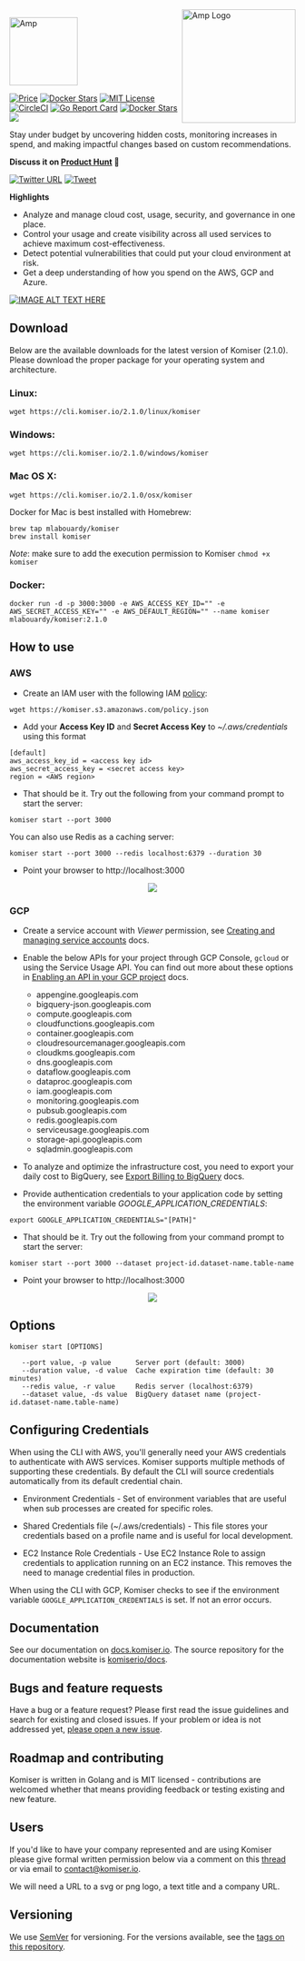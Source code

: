 <a href="https://komiser.io">
  <img src="https://s3.eu-west-3.amazonaws.com/komiser-assets/images/logo.png" width="200" align="right" alt="Amp Logo">
</a>

<a href="https://komiser.io"><img alt="Amp" src="https://s3.eu-west-3.amazonaws.com/komiser-assets/images/icon.png" width="120" valign="middle"></a>

[![Price](https://img.shields.io/badge/price-FREE-0098f7.svg)](https://github.com/mlabouardy/komiser/blob/master/LICENSE) [![Docker Stars](https://img.shields.io/docker/pulls/mlabouardy/komiser.svg)](https://hub.docker.com/r/mlabouardy/komiser/) 
[![MIT License](http://img.shields.io/badge/license-MIT-blue.svg?style=flat)](LICENSE) [![CircleCI](https://circleci.com/gh/mlabouardy/komiser/tree/master.svg?style=svg&circle-token=d35b1c7447995e60909b24fd316fef0988e76bc8)](https://circleci.com/gh/mlabouardy/komiser/tree/master) [![Go Report Card](https://goreportcard.com/badge/github.com/mlabouardy/komiser)](https://goreportcard.com/report/github.com/mlabouardy/komiser) [![Docker Stars](https://img.shields.io/github/issues/mlabouardy/komiser.svg)](https://github.com/mlabouardy/komiser/issues) [<img src="https://img.shields.io/badge/slack-@komiser-yellow.svg?logo=slack">](https://mohamedlabouardy.typeform.com/to/p5qrA)

Stay under budget by uncovering hidden costs, monitoring increases in spend, and making impactful changes based on custom recommendations.

**Discuss it on [Product Hunt](https://www.producthunt.com/posts/komiser) 🦄**

[![Twitter URL](https://img.shields.io/twitter/url/https/twitter.com/fold_left.svg?style=social&label=Follow%20%40mlabouardy)](https://twitter.com/mlabouardy) [![Tweet](https://img.shields.io/twitter/url/http/shields.io.svg?style=social)](https://twitter.com/intent/tweet?text=Optimize%20Cost%20and%20Security%20on%20AWS&url=https://github.com/mlabouardy/komiser&via=mlabouardy&hashtags=komiser,aws,gcp,cloud,serverless,devops)

**Highlights**

* Analyze and manage cloud cost, usage, security, and governance in one place.
* Control your usage and create visibility across all used services to achieve maximum cost-effectiveness.
* Detect potential vulnerabilities that could put your cloud environment at risk.
* Get a deep understanding of how you spend on the AWS, GCP and Azure.

<p align="center">

[![IMAGE ALT TEXT HERE](https://s3.eu-west-3.amazonaws.com/komiser-assets/images/thumbnail.png?v=3)](https://www.youtube.com/watch?v=DDWf2KnvgE8)

</p>

## Download

Below are the available downloads for the latest version of Komiser (2.1.0). Please download the proper package for your operating system and architecture.

### Linux:

```
wget https://cli.komiser.io/2.1.0/linux/komiser
```

### Windows:

```
wget https://cli.komiser.io/2.1.0/windows/komiser
```

### Mac OS X:

```
wget https://cli.komiser.io/2.1.0/osx/komiser
```

Docker for Mac is best installed with Homebrew:

```
brew tap mlabouardy/komiser
brew install komiser
```

_Note_: make sure to add the execution permission to Komiser `chmod +x komiser`

### Docker:

```
docker run -d -p 3000:3000 -e AWS_ACCESS_KEY_ID="" -e AWS_SECRET_ACCESS_KEY="" -e AWS_DEFAULT_REGION="" --name komiser mlabouardy/komiser:2.1.0
```

## How to use

### AWS

* Create an IAM user with the following IAM [policy](https://raw.githubusercontent.com/mlabouardy/komiser/master/policy.json):

```
wget https://komiser.s3.amazonaws.com/policy.json
```

* Add your **Access Key ID** and **Secret Access Key** to *~/.aws/credentials* using this format

``` 
[default]
aws_access_key_id = <access key id>
aws_secret_access_key = <secret access key>
region = <AWS region>
```

* That should be it. Try out the following from your command prompt to start the server:

```
komiser start --port 3000
```

You can also use Redis as a caching server:

```
komiser start --port 3000 --redis localhost:6379 --duration 30
```

* Point your browser to http://localhost:3000

<p align="center">
    <img src="https://s3.eu-west-3.amazonaws.com/komiser-assets/images/dashboard-aws.png"/>
</p>

### GCP

* Create a service account with *Viewer* permission, see [Creating and managing service accounts](https://cloud.google.com/iam/docs/creating-managing-service-accounts) docs.
* Enable the below APIs for your project through GCP Console, `gcloud` or using the Service Usage API. You can find out more about these options in [Enabling an API in your GCP project](https://cloud.google.com/endpoints/docs/openapi/enable-api) docs.
  * appengine.googleapis.com
  * bigquery-json.googleapis.com 
  * compute.googleapis.com 
  * cloudfunctions.googleapis.com
  * container.googleapis.com
  * cloudresourcemanager.googleapis.com
  * cloudkms.googleapis.com
  * dns.googleapis.com
  * dataflow.googleapis.com
  * dataproc.googleapis.com
  * iam.googleapis.com
  * monitoring.googleapis.com
  * pubsub.googleapis.com
  * redis.googleapis.com
  * serviceusage.googleapis.com
  * storage-api.googleapis.com
  * sqladmin.googleapis.com 
* To analyze and optimize the infrastructure cost, you need to export your daily cost to BigQuery, see [Export Billing to BigQuery](https://cloud.google.com/billing/docs/how-to/export-data-bigquery) docs.


* Provide authentication credentials to your application code by setting the environment variable *GOOGLE_APPLICATION_CREDENTIALS*:

``` 
export GOOGLE_APPLICATION_CREDENTIALS="[PATH]"
```

* That should be it. Try out the following from your command prompt to start the server:

```
komiser start --port 3000 --dataset project-id.dataset-name.table-name
```

* Point your browser to http://localhost:3000

<p align="center">
    <img src="https://s3.eu-west-3.amazonaws.com/komiser-assets/images/dashboard-gcp.png"/>
</p>

## Options

```
komiser start [OPTIONS]
```

```
   --port value, -p value      Server port (default: 3000)
   --duration value, -d value  Cache expiration time (default: 30 minutes)
   --redis value, -r value     Redis server (localhost:6379)
   --dataset value, -ds value  BigQuery dataset name (project-id.dataset-name.table-name)
```

## Configuring Credentials

When using the CLI with AWS, you'll generally need your AWS credentials to authenticate with AWS services. Komiser supports multiple methods of supporting these credentials. By default the CLI will source credentials automatically from its default credential chain.

* Environment Credentials - Set of environment variables that are useful when sub processes are created for specific roles.

* Shared Credentials file (~/.aws/credentials) - This file stores your credentials based on a profile name and is useful for local development.

* EC2 Instance Role Credentials - Use EC2 Instance Role to assign credentials to application running on an EC2 instance. This removes the need to manage credential files in production.

When using the CLI with GCP, Komiser checks to see if the environment variable `GOOGLE_APPLICATION_CREDENTIALS` is set. If not an error occurs.

## Documentation

See our documentation on [docs.komiser.io](https://docs.komiser.io). The source repository for the documentation website is [komiserio/docs](https://github.com/komiserio/docs).

## Bugs and feature requests

Have a bug or a feature request? Please first read the issue guidelines and search for existing and closed issues. If your problem or idea is not addressed yet, [please open a new issue](https://github.com/mlabouardy/komiser/issues/new).

## Roadmap and contributing

Komiser is written in Golang and is MIT licensed - contributions are welcomed whether that means providing feedback or testing existing and new feature.

## Users

If you'd like to have your company represented and are using Komiser please give formal written permission below via a comment on this [thread](https://github.com/mlabouardy/komiser/issues/76) or  via email to contact@komiser.io.

We will need a URL to a svg or png logo, a text title and a company URL.

## Versioning

We use [SemVer](http://semver.org/) for versioning. For the versions available, see the [tags on this repository](https://github.com/mlabouardy/komiser/tags). 
